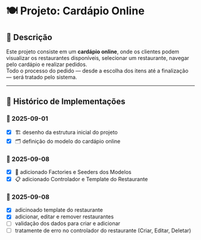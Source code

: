 # 🍽️ Projeto: Cardápio Online

## 📖 Descrição
Este projeto consiste em um **cardápio online**, onde os clientes podem visualizar os restaurantes disponíveis, selecionar um restaurante, navegar pelo cardápio e realizar pedidos.  
Todo o processo do pedido — desde a escolha dos itens até a finalização — será tratado pelo sistema.

---

## 📝 Histórico de Implementações

### 📅 2025-09-01
- [x] 🏗️ desenho da estrutura inicial do projeto
- [x] 🗂️ definição do modelo do cardápio online

### 📅 2025-09-08
- [x] 🍴 adicionado Factories e Seeders dos Modelos
- [x] 📋 adicionado Controlador e Template do Restaurante

### 📅 2025-09-08
- [X] adicinoado template do restaurante
- [X] adicionar, editar e remover restaurantes
- [ ] validação dos dados para criar e adicionar
- [ ] tratamente de erro no controlador do restaurante (Criar, Editar, Deletar)
